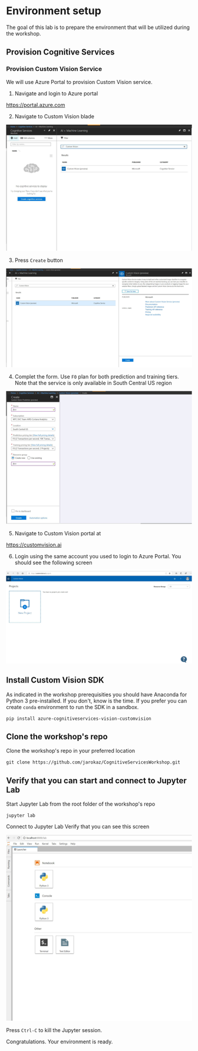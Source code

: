 # Environment setup

The goal of this lab is to prepare the environment that will be utilized during the workshop. 

## Provision Cognitive Services

### Provision Custom Vision Service
We will use Azure Portal to provision Custom Vision service.
1. Navigate and login to Azure portal

https://portal.azure.com

2. Navigate to Custom Vision blade

![Step 1](images/pr1.JPG)

3. Press `Create` button

![Step 2](images/pr2.JPG)

4. Complet the form. Use `F0` plan for both prediction and training tiers. Note that the service is only available in South Central US region

![Step 3](images/pr3.JPG)

5. Navigate to Custom Vision portal at

https://customvision.ai

6. Login using the same account you used to login to Azure Portal. You should see the following screen

![Step 4](images/pr4.JPG)

## Install Custom Vision SDK
As indicated in the workshop prerequisities you should have Anaconda for Python 3 pre-installed. If you don't, know is the time.
If you prefer you can create `conda` environment to run the SDK in a sandbox.

```
pip install azure-cognitiveservices-vision-customvision
```

## Clone the workshop's repo
Clone the workshop's repo in your preferred location
```
git clone https://github.com/jarokaz/CognitiveServicesWorkshop.git
```

## Verify that you can start and connect to Jupyter Lab 
Start Jupyter Lab from the root folder of the workshop's repo
```
jupyter lab
```
Connect to Jupyter Lab
Verify that you can see this screen

![Step 5](images/jupyter.JPG)

Press `Ctrl-C` to kill the Jupyter session.

Congratulations. Your environment is ready.


